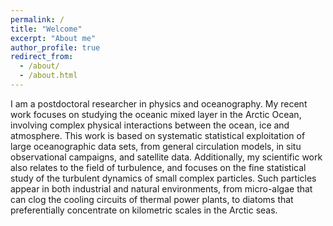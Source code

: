 ```yaml
---
permalink: /
title: "Welcome"
excerpt: "About me"
author_profile: true
redirect_from: 
  - /about/
  - /about.html
---
```


I am a postdoctoral researcher in physics and oceanography. My recent work focuses on studying the oceanic mixed layer in the Arctic Ocean, involving complex physical interactions between the ocean, ice and atmosphere. This work is based on systematic statistical exploitation of large oceanographic data sets, from general circulation models, in situ observational campaigns, and satellite data. Additionally, my scientific work also relates to the field of turbulence, and focuses on the fine statistical study of the turbulent dynamics of small complex particles. Such particles appear in both industrial and natural environments, from micro-algae that can clog the cooling circuits of thermal power plants, to diatoms that preferentially concentrate on kilometric scales in the Arctic seas. 
